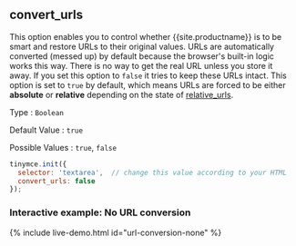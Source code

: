 ## convert_urls

This option enables you to control whether {{site.productname}} is to be smart and restore URLs to their original values. URLs are automatically converted (messed up) by default because the browser's built-in logic works this way. There is no way to get the real URL unless you store it away. If you set this option to `false` it tries to keep these URLs intact. This option is set to `true` by default, which means URLs are forced to be either **absolute** or **relative** depending on the state of [relative_urls](#relative_urls).

Type
: `Boolean`

Default Value
: `true`

Possible Values
: `true`, `false`

```js
tinymce.init({
  selector: 'textarea',  // change this value according to your HTML
  convert_urls: false
});
```

### Interactive example: No URL conversion

{% include live-demo.html id="url-conversion-none" %}